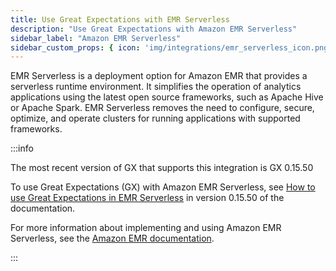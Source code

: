 ```yaml
---
title: Use Great Expectations with EMR Serverless
description: "Use Great Expectations with Amazon EMR Serverless"
sidebar_label: "Amazon EMR Serverless"
sidebar_custom_props: { icon: 'img/integrations/emr_serverless_icon.png' }
---
```


EMR Serverless is a deployment option for Amazon EMR that provides a serverless runtime environment.  It simplifies the operation of analytics applications using the latest open source frameworks, such as Apache Hive or Apache Spark.  EMR Serverless removes the need to configure, secure, optimize, and operate clusters for running applications with supported frameworks.

:::info 

The most recent version of GX that supports this integration is GX 0.15.50

To use Great Expectations (GX) with Amazon EMR Serverless, see [How to use Great Expectations in EMR Serverless](/docs/0.15.50/deployment_patterns/how_to_use_great_expectations_in_emr_serverless) in version 0.15.50 of the documentation.

For more information about implementing and using Amazon EMR Serverless, see the [Amazon EMR documentation](https://docs.aws.amazon.com/emr/latest/EMR-Serverless-UserGuide/emr-serverless.html).

:::